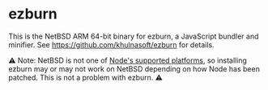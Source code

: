 # ezburn

This is the NetBSD ARM 64-bit binary for ezburn, a JavaScript bundler and minifier. See https://github.com/khulnasoft/ezburn for details.

⚠️ Note: NetBSD is not one of [Node's supported platforms](https://nodejs.org/api/process.html#process_process_platform), so installing ezburn may or may not work on NetBSD depending on how Node has been patched. This is not a problem with ezburn. ⚠️
